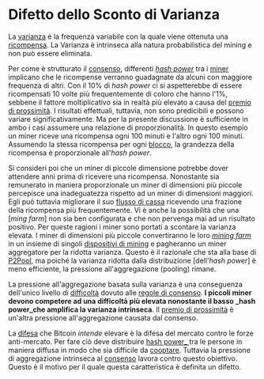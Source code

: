 # Difetto dello Sconto di Varianza



La [varianza]() è la frequenza variabile con la quale viene ottenuta una [ricompensa](). La Varianza è intrinseca alla natura probabilistica del mining e non può essere eliminata.

Per come è strutturato il [consenso](), differenti  [_hash power_]() tra i [miner]() implicano che le ricompense verranno guadagnate da alcuni con maggiore frequenza di altri.  Con il 10% di _hash power_ ci si aspetterebbe di essere ricompensati 10 volte più frequentemente di coloro che hanno l'1%, sebbene il fattore moltiplicativo sia in realtà più elevato a causa del [premio di prossimità](). I risultati effettuali, tuttavia, non sono predicibili e possono variare significativamente. Ma per la presente discussione è sufficiente in ambo i casi assumere una relazione di proporzionalità. In questo esempio un miner riceve una ricompensa ogni 100 minuti e l'altro ogni 100 minuti. Assumendo la stessa ricompensa per ogni [blocco](), la grandezza della ricompensa è proporzionale all'_hash power_.

Si consideri poi che un miner di piccole dimensione potrebbe dover attendere anni prima di ricevere una ricompensa. Nonostante sia remunerato in maniera proporzionale un miner di dimensioni più piccole percepisce una inadeguatezza rispetto ad un miner di dimensioni maggiori. Egli può tuttavia migliorare il suo [flusso di cassa]() ricevendo una frazione della ricompensa più frequentemente. Vi è anche la possibilità che una [_ming farm_] non sia ben configurata e che non pervenga mai ad un risultato positivo. Per queste ragioni i miner sono portati a scontare la varianza elevata. I miner di dimensioni più piccole convertiranno le loro [_mining farm_]() in un insieme di singoli [dispositivi di mining]() e pagheranno un miner aggregatore per la ridotta varianza. Questo è il razionale che sta alla base di [P2Pool](), ma poiché la varianza ridotta dalla distribuzione [dell'_hash power_] è meno efficiente, la pressione all'aggregazione (pooling) rimane.

La pressione all'aggregazione basata sulla varianza è una conseguenza dell'unico livello di [difficoltà]() dovuto alle [regole di consenso](). **I piccoli miner devono competere ad una difficoltà più elevata nonostante il basso _hash power_che amplifica la varianza intrinseca**. Il [premio di prossimità]() è un'altra pressione all'aggregazione causata dal consenso.

La [difesa]() che Bitcoin _intende_ elevare è la difesa del mercato contro le forze anti-mercato. Per fare ciò deve distribuire [hash power_ ]() tra le persone in maniera diffusa in modo che sia difficile da [cooptare]().  Tuttavia la pressione di aggregazione intrinseca al [consenso]() lavora contro questo obiettivo. Questo è il motivo per il quale questa caratteristica è definita un difetto.



